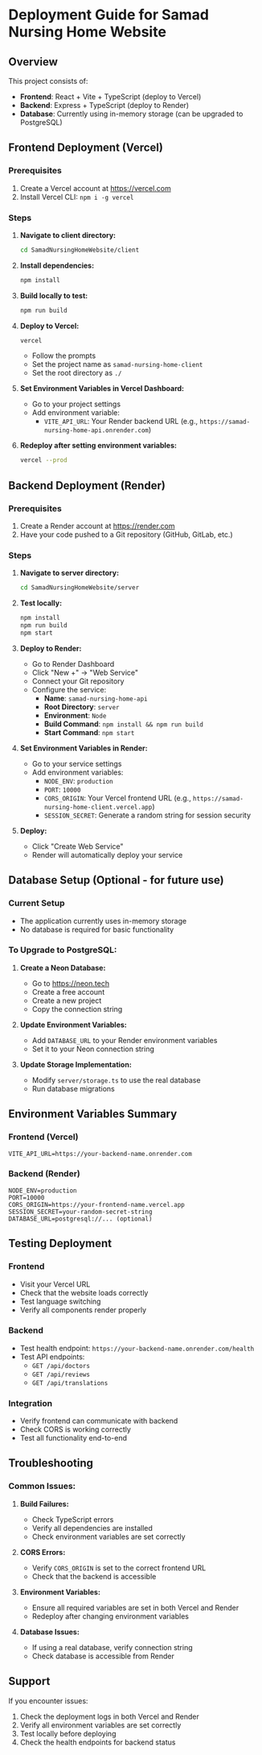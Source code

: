# Deployment Guide for Samad Nursing Home Website

## Overview
This project consists of:
- **Frontend**: React + Vite + TypeScript (deploy to Vercel)
- **Backend**: Express + TypeScript (deploy to Render)
- **Database**: Currently using in-memory storage (can be upgraded to PostgreSQL)

## Frontend Deployment (Vercel)

### Prerequisites
1. Create a Vercel account at https://vercel.com
2. Install Vercel CLI: `npm i -g vercel`

### Steps
1. **Navigate to client directory:**
   ```bash
   cd SamadNursingHomeWebsite/client
   ```

2. **Install dependencies:**
   ```bash
   npm install
   ```

3. **Build locally to test:**
   ```bash
   npm run build
   ```

4. **Deploy to Vercel:**
   ```bash
   vercel
   ```
   - Follow the prompts
   - Set the project name as `samad-nursing-home-client`
   - Set the root directory as `./`

5. **Set Environment Variables in Vercel Dashboard:**
   - Go to your project settings
   - Add environment variable:
     - `VITE_API_URL`: Your Render backend URL (e.g., `https://samad-nursing-home-api.onrender.com`)

6. **Redeploy after setting environment variables:**
   ```bash
   vercel --prod
   ```

## Backend Deployment (Render)

### Prerequisites
1. Create a Render account at https://render.com
2. Have your code pushed to a Git repository (GitHub, GitLab, etc.)

### Steps
1. **Navigate to server directory:**
   ```bash
   cd SamadNursingHomeWebsite/server
   ```

2. **Test locally:**
   ```bash
   npm install
   npm run build
   npm start
   ```

3. **Deploy to Render:**
   - Go to Render Dashboard
   - Click "New +" → "Web Service"
   - Connect your Git repository
   - Configure the service:
     - **Name**: `samad-nursing-home-api`
     - **Root Directory**: `server`
     - **Environment**: `Node`
     - **Build Command**: `npm install && npm run build`
     - **Start Command**: `npm start`

4. **Set Environment Variables in Render:**
   - Go to your service settings
   - Add environment variables:
     - `NODE_ENV`: `production`
     - `PORT`: `10000`
     - `CORS_ORIGIN`: Your Vercel frontend URL (e.g., `https://samad-nursing-home-client.vercel.app`)
     - `SESSION_SECRET`: Generate a random string for session security

5. **Deploy:**
   - Click "Create Web Service"
   - Render will automatically deploy your service

## Database Setup (Optional - for future use)

### Current Setup
- The application currently uses in-memory storage
- No database is required for basic functionality

### To Upgrade to PostgreSQL:
1. **Create a Neon Database:**
   - Go to https://neon.tech
   - Create a free account
   - Create a new project
   - Copy the connection string

2. **Update Environment Variables:**
   - Add `DATABASE_URL` to your Render environment variables
   - Set it to your Neon connection string

3. **Update Storage Implementation:**
   - Modify `server/storage.ts` to use the real database
   - Run database migrations

## Environment Variables Summary

### Frontend (Vercel)
```
VITE_API_URL=https://your-backend-name.onrender.com
```

### Backend (Render)
```
NODE_ENV=production
PORT=10000
CORS_ORIGIN=https://your-frontend-name.vercel.app
SESSION_SECRET=your-random-secret-string
DATABASE_URL=postgresql://... (optional)
```

## Testing Deployment

### Frontend
- Visit your Vercel URL
- Check that the website loads correctly
- Test language switching
- Verify all components render properly

### Backend
- Test health endpoint: `https://your-backend-name.onrender.com/health`
- Test API endpoints:
  - `GET /api/doctors`
  - `GET /api/reviews`
  - `GET /api/translations`

### Integration
- Verify frontend can communicate with backend
- Check CORS is working correctly
- Test all functionality end-to-end

## Troubleshooting

### Common Issues:
1. **Build Failures:**
   - Check TypeScript errors
   - Verify all dependencies are installed
   - Check environment variables are set correctly

2. **CORS Errors:**
   - Verify `CORS_ORIGIN` is set to the correct frontend URL
   - Check that the backend is accessible

3. **Environment Variables:**
   - Ensure all required variables are set in both Vercel and Render
   - Redeploy after changing environment variables

4. **Database Issues:**
   - If using a real database, verify connection string
   - Check database is accessible from Render

## Support
If you encounter issues:
1. Check the deployment logs in both Vercel and Render
2. Verify all environment variables are set correctly
3. Test locally before deploying
4. Check the health endpoints for backend status 